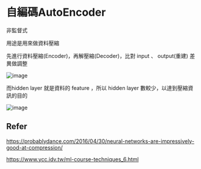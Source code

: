 自編碼AutoEncoder
=====================================================
<p>非監督式</p>
<p>用途是用來做資料壓縮</p>
<p>先進行資料壓縮(Encoder)，再解壓縮(Decoder)，比對 input 、 output(重建) 差異做調整</p>

![image](https://github.com/cbc106013/DL-Study-Notes/blob/master/AutoEncoders/autoencoder0.PNG)

<p>而hidden layer 就是資料的 feature ，所以 hidden layer 數較少，以達到壓縮資訊的目的</p>

![image](https://github.com/cbc106013/DL-Study-Notes/blob/master/AutoEncoders/autoencoder1.gif)

Refer
----------------------------------------------------
https://probablydance.com/2016/04/30/neural-networks-are-impressively-good-at-compression/

https://www.ycc.idv.tw/ml-course-techniques_6.html
